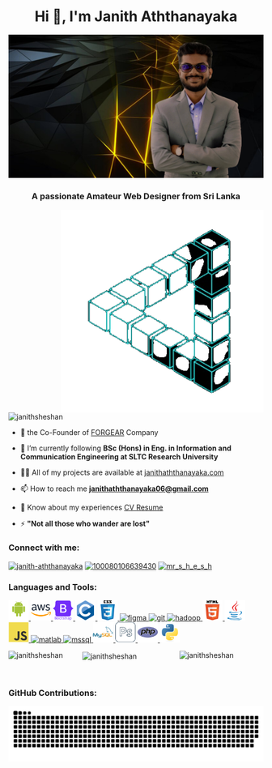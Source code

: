 <h1 align="center">Hi 👋, I'm Janith Aththanayaka</h1>
<div align="center"><img src="https://raw.githubusercontent.com/JanithSheshan/JanithSheshan/main/bg.jpg"></div>
<h3 align="center">A passionate Amateur Web Designer from Sri Lanka</h3>
<img align="right" alt="Coding" width="400" src="https://raw.githubusercontent.com/JanithSheshan/JanithSheshan/main/git.gif">

<p align="left"> <img src="https://komarev.com/ghpvc/?username=janithsheshan&label=Profile%20views&color=0e75b6&style=flat" alt="janithsheshan" /> </p>

- 🔭 the Co-Founder of [FORGEAR](https://forgear.lk/) Company

- 🌱 I’m currently following **BSc (Hons) in Eng. in Information and Communication Engineering at SLTC Research University**

- 👨‍💻 All of my projects are available at [janithaththanayaka.com](https://janithaththanayaka.com/)

- 📫 How to reach me **janithaththanayaka06@gmail.com**

- 📄 Know about my experiences [CV Resume]([https://rb.gy/gq45yy](https://drive.google.com/file/d/1FNYy_znB5sIYjkOdsq7s4ZAR-u1eS5IC/view?usp=sharing))

- ⚡ **"Not all those who wander are lost"**

<h3 align="left">Connect with me:</h3>
<p align="left">
<a href="https://linkedin.com/in/janith-aththanayaka" target="blank"><img align="center" src="https://raw.githubusercontent.com/rahuldkjain/github-profile-readme-generator/master/src/images/icons/Social/linked-in-alt.svg" alt="janith-aththanayaka" height="30" width="40" /></a>
<a href="https://fb.com/100080106639430" target="blank"><img align="center" src="https://raw.githubusercontent.com/rahuldkjain/github-profile-readme-generator/master/src/images/icons/Social/facebook.svg" alt="100080106639430" height="30" width="40" /></a>
<a href="https://instagram.com/mr_s_h_e_s_h" target="blank"><img align="center" src="https://raw.githubusercontent.com/rahuldkjain/github-profile-readme-generator/master/src/images/icons/Social/instagram.svg" alt="mr_s_h_e_s_h" height="30" width="40" /></a>
</p>

<h3 align="left">Languages and Tools:</h3>
<p align="left"> <a href="https://developer.android.com" target="_blank" rel="noreferrer"> <img src="https://raw.githubusercontent.com/devicons/devicon/master/icons/android/android-original-wordmark.svg" alt="android" width="40" height="40"/> </a> <a href="https://aws.amazon.com" target="_blank" rel="noreferrer"> <img src="https://raw.githubusercontent.com/devicons/devicon/master/icons/amazonwebservices/amazonwebservices-original-wordmark.svg" alt="aws" width="40" height="40"/> </a> <a href="https://getbootstrap.com" target="_blank" rel="noreferrer"> <img src="https://raw.githubusercontent.com/devicons/devicon/master/icons/bootstrap/bootstrap-plain-wordmark.svg" alt="bootstrap" width="40" height="40"/> </a> <a href="https://www.cprogramming.com/" target="_blank" rel="noreferrer"> <img src="https://raw.githubusercontent.com/devicons/devicon/master/icons/c/c-original.svg" alt="c" width="40" height="40"/> </a> <a href="https://www.w3schools.com/css/" target="_blank" rel="noreferrer"> <img src="https://raw.githubusercontent.com/devicons/devicon/master/icons/css3/css3-original-wordmark.svg" alt="css3" width="40" height="40"/> </a> <a href="https://www.figma.com/" target="_blank" rel="noreferrer"> <img src="https://www.vectorlogo.zone/logos/figma/figma-icon.svg" alt="figma" width="40" height="40"/> </a> <a href="https://git-scm.com/" target="_blank" rel="noreferrer"> <img src="https://www.vectorlogo.zone/logos/git-scm/git-scm-icon.svg" alt="git" width="40" height="40"/> </a> <a href="https://hadoop.apache.org/" target="_blank" rel="noreferrer"> <img src="https://www.vectorlogo.zone/logos/apache_hadoop/apache_hadoop-icon.svg" alt="hadoop" width="40" height="40"/> </a> <a href="https://www.w3.org/html/" target="_blank" rel="noreferrer"> <img src="https://raw.githubusercontent.com/devicons/devicon/master/icons/html5/html5-original-wordmark.svg" alt="html5" width="40" height="40"/> </a> <a href="https://www.java.com" target="_blank" rel="noreferrer"> <img src="https://raw.githubusercontent.com/devicons/devicon/master/icons/java/java-original.svg" alt="java" width="40" height="40"/> </a> <a href="https://developer.mozilla.org/en-US/docs/Web/JavaScript" target="_blank" rel="noreferrer"> <img src="https://raw.githubusercontent.com/devicons/devicon/master/icons/javascript/javascript-original.svg" alt="javascript" width="40" height="40"/> </a> <a href="https://www.mathworks.com/" target="_blank" rel="noreferrer"> <img src="https://upload.wikimedia.org/wikipedia/commons/2/21/Matlab_Logo.png" alt="matlab" width="40" height="40"/> </a> <a href="https://www.microsoft.com/en-us/sql-server" target="_blank" rel="noreferrer"> <img src="https://www.svgrepo.com/show/303229/microsoft-sql-server-logo.svg" alt="mssql" width="40" height="40"/> </a> <a href="https://www.mysql.com/" target="_blank" rel="noreferrer"> <img src="https://raw.githubusercontent.com/devicons/devicon/master/icons/mysql/mysql-original-wordmark.svg" alt="mysql" width="40" height="40"/> </a> <a href="https://www.photoshop.com/en" target="_blank" rel="noreferrer"> <img src="https://raw.githubusercontent.com/devicons/devicon/master/icons/photoshop/photoshop-line.svg" alt="photoshop" width="40" height="40"/> </a> <a href="https://www.php.net" target="_blank" rel="noreferrer"> <img src="https://raw.githubusercontent.com/devicons/devicon/master/icons/php/php-original.svg" alt="php" width="40" height="40"/> </a> <a href="https://www.python.org" target="_blank" rel="noreferrer"> <img src="https://raw.githubusercontent.com/devicons/devicon/master/icons/python/python-original.svg" alt="python" width="40" height="40"/> </a> </p>

<p display="inline"><img align="left" width="29%" src="https://github-readme-stats.vercel.app/api/top-langs?username=janithsheshan&show_icons=true&locale=en&layout=compact" alt="janithsheshan" />
<img align="center" width="32%" src="https://github-readme-stats.vercel.app/api?username=janithsheshan&show_icons=true&locale=en" alt="janithsheshan" />
<img align="right" width="33%" src="https://github-readme-streak-stats.herokuapp.com/?user=janithsheshan&" alt="janithsheshan" /></p>
<br>
<h3 align="left">GitHub Contributions:</h3>
<picture>
  <source media="(prefers-color-scheme: dark)" srcset="https://raw.githubusercontent.com/platane/platane/output/github-contribution-grid-snake-dark.svg">
  <source media="(prefers-color-scheme: light)" srcset="https://raw.githubusercontent.com/platane/platane/output/github-contribution-grid-snake.svg">
  <img alt="github contribution grid snake animation" src="https://raw.githubusercontent.com/platane/platane/output/github-contribution-grid-snake.svg">
</picture>
